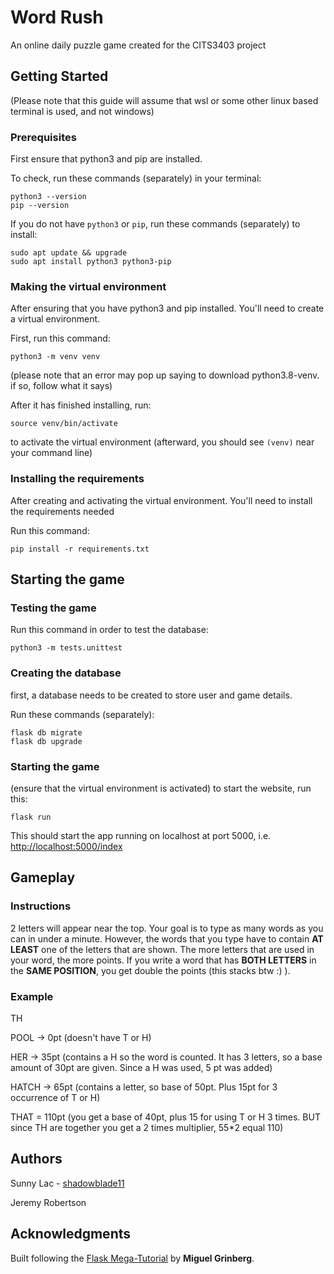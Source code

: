 # Word Rush
An online daily puzzle game created for the CITS3403 project

## Getting Started
(Please note that this guide will assume that wsl or some other linux based terminal is used, and not windows)

### Prerequisites
First ensure that python3 and pip are installed.

To check, run these commands (separately) in your terminal:
```
python3 --version
pip --version
```

If you do not have `python3` or `pip`, run these commands (separately) to install:
```
sudo apt update && upgrade
sudo apt install python3 python3-pip
```

### Making the virtual environment
After ensuring that you have python3 and pip installed. You'll need to create a virtual environment.

First, run this command:
```
python3 -m venv venv
```
(please note that an error may pop up saying to download python3.8-venv. if so, follow what it says)

After it has finished installing, run:
```
source venv/bin/activate
```
to activate the virtual environment
(afterward, you should see `(venv)` near your command line)


### Installing the requirements
After creating and activating the virtual environment. You'll need to install the requirements needed

Run this command:
```
pip install -r requirements.txt
```

## Starting the game
### Testing the game
Run this command in order to test the database:
```
python3 -m tests.unittest
```

### Creating the database
first, a database needs to be created to store user and game details.

Run these commands (separately):
```
flask db migrate
flask db upgrade
```

### Starting the game
(ensure that the virtual environment is activated)
to start the website, run this:
```
flask run
```
This should start the app running on localhost at port 5000, i.e. [http://localhost:5000/index](http://localhost:5000/index)


## Gameplay
### Instructions
2 letters will appear near the top. Your goal is to type as many words as you can in under a minute. However, the words that you type have to contain **AT LEAST** one of the letters that are shown. The more letters that are used in your word, the more points. If you write a word that has **BOTH LETTERS** in the **SAME POSITION**, you get double the points (this stacks btw :) ).

### Example
TH

POOL -> 0pt (doesn't have T or H)

HER -> 35pt (contains a H so the word is counted. It has 3 letters, so a base amount of 30pt are given. Since a H was used, 5 pt was added)

HATCH -> 65pt (contains a letter, so base of 50pt. Plus 15pt for 3 occurrence of T or H)

THAT = 110pt (you get a base of 40pt, plus 15 for using T or H 3 times. BUT since TH are together you get a 2 times multiplier, 55*2 equal 110)


## Authors
Sunny Lac - [shadowblade11](https://github.com/shadowblade11)

Jeremy Robertson

## Acknowledgments
Built following the [Flask Mega-Tutorial](https://blog.miguelgrinberg.com/post/the-flask-mega-tutorial-part-i-hello-world) by **Miguel Grinberg**.


